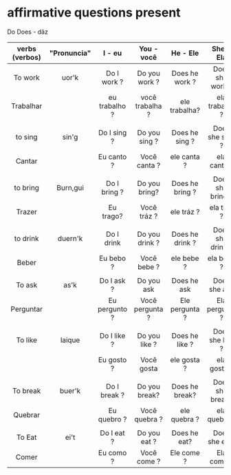# affirmative questions present

Do
Does - dâz

| verbs (verbos) | "Pronuncia" |    I - eu    |   You - você   |   He - Ele    |   She - Ela   |   It - Coisa   |    We - Nós     |   They - Eles    |
| :------------: | :---------: | :----------: | :------------: | :-----------: | :-----------: | :------------: | :-------------: | :--------------: |
|    To work     |   uor'k  | Do I work ? | Do you work ? | Does he work ? | Does she work ? | Does it work ? | Do we work ? | Do they work ? |
|      Trabalhar |  | eu trabalho ? | você trabalha ? | ele trabalha? | ela trabalha ? | isso trabalha ? | nós trabalhamos ? | eles trabalham ? |
|       |  |  |  |   |  |  |  |  |
| to sing | sin'g | Do I sing ? | Do you sing ? | Does he sing ? | Does she sing ? | Does it sing ? | Do we sing ? | Do they sing ? |
| Cantar |  | Eu canto ? | Você canta ? | ele canta ? | ela canta ? | isso canta ? | nós cantamos ? | eles cantam ? |
|       |  |  |  |   |  |  |  |  |
| to bring | Burn,gui | Do I bring ? | Do you bring? | Does he bring ? | Does she bring ? | Does it bring ? | Do we bring ? | Do they bring ? |
| Trazer |  | Eu trago? | Você tráz ? | ele tráz ? | ela traz ? | isso traz ? | nós trazemos ? | eles trazem ? |
|       |  |  |  |   |  |  |  |  |
| to drink | duern'k | Do I drink | Do you drink ? | Does he drink ? | Does she drink ? | Does it drink ? | Do we drink ? | Do they drink ? |
| Beber |  | Eu bebo ? | Você bebe ? | ele bebe ? | ela bebe ? | isso bebe ? | nós bebemos ? | eles bebem ? |
|       |  |  |  |   |  |  |  |  |
| To ask | as'k | Do I ask ? | Do you ask | Does he ask | Does she ask | Does it ask | Do we ask | Do they ask |
| Perguntar |  | Eu pergunto ? | Você pergunta ? | Ele pergunta ? | Ela pergunta ? | Isso pergunta ? | Perguntamos ? | eles perguntam ? |
| | |  |  |  |  |  | | |
| To like | laique | Do I like ? | Do you like ? | Does he like ? | Does she like ? | Does it like ? | Do we like ? | Do they like |
|       |  | Eu gosto ? | Você gosta | ele gosta ? | ela gosta ? | Isso gosta ? | nós gostamos ? | Eles gostam ? |
|       |  |  |  |   |  |  |  |  |
| To break | buer'k | Do I break ? | Do you break? | Does he break? | Does she break? | Does it break | Do we break ? | Do they break |
| Quebrar | | Eu quebro ? | Você quebra ? | ele quebra ? | ela quebra ? | Isso quebra ? | Quebramos ? | eles quebram ? |
| | | | | | | | | |
| To Eat | ei't | Do I eat ? | Do you eat ? | Does he eat? | Does she eat? | Does it eat? | Do we eat ? | Do they eat? |
| Comer | | Eu como ? | Você come ? | Ele come ? | Ela come ? | Isso come ? | Comemos ? | eles comem ? |